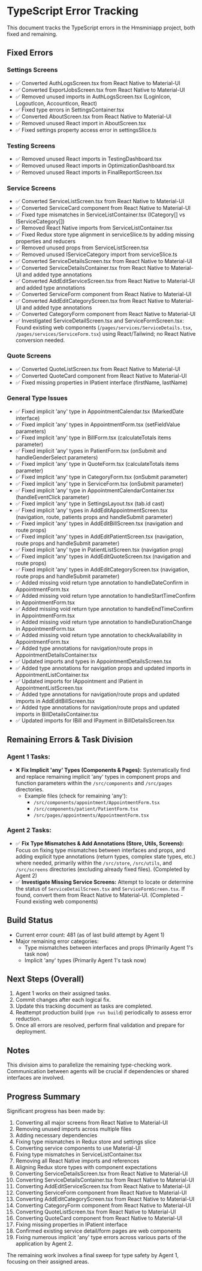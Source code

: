 # TypeScript Error Tracking

This document tracks the TypeScript errors in the Hmsminiapp project, both fixed and remaining.

## Fixed Errors

### Settings Screens
- ✅ Converted AuthLogsScreen.tsx from React Native to Material-UI
- ✅ Converted ExportJobsScreen.tsx from React Native to Material-UI
- ✅ Removed unused imports in AuthLogsScreen.tsx (LoginIcon, LogoutIcon, AccountIcon, React)
- ✅ Fixed type errors in SettingsContainer.tsx
- ✅ Converted AboutScreen.tsx from React Native to Material-UI
- ✅ Removed unused React import in AboutScreen.tsx
- ✅ Fixed settings property access error in settingsSlice.ts

### Testing Screens
- ✅ Removed unused React imports in TestingDashboard.tsx
- ✅ Removed unused React imports in OptimizationDashboard.tsx
- ✅ Removed unused React imports in FinalReportScreen.tsx

### Service Screens
- ✅ Converted ServiceListScreen.tsx from React Native to Material-UI
- ✅ Converted ServiceCard component from React Native to Material-UI
- ✅ Fixed type mismatches in ServiceListContainer.tsx (ICategory[] vs IServiceCategory[])
- ✅ Removed React Native imports from ServiceListContainer.tsx
- ✅ Fixed Redux store type alignment in serviceSlice.ts by adding missing properties and reducers
- ✅ Removed unused props from ServiceListScreen.tsx
- ✅ Removed unused IServiceCategory import from serviceSlice.ts
- ✅ Converted ServiceDetailsScreen.tsx from React Native to Material-UI
- ✅ Converted ServiceDetailsContainer.tsx from React Native to Material-UI and added type annotations
- ✅ Converted AddEditServiceScreen.tsx from React Native to Material-UI and added type annotations
- ✅ Converted ServiceForm component from React Native to Material-UI
- ✅ Converted AddEditCategoryScreen.tsx from React Native to Material-UI and added type annotations
- ✅ Converted CategoryForm component from React Native to Material-UI
- ✅ Investigated ServiceDetailScreen.tsx and ServiceFormScreen.tsx: Found existing web components (`/pages/services/ServiceDetails.tsx`, `/pages/services/ServiceForm.tsx`) using React/Tailwind; no React Native conversion needed.

### Quote Screens
- ✅ Converted QuoteListScreen.tsx from React Native to Material-UI
- ✅ Converted QuoteCard component from React Native to Material-UI
- ✅ Fixed missing properties in IPatient interface (firstName, lastName)

### General Type Issues
- ✅ Fixed implicit 'any' type in AppointmentCalendar.tsx (MarkedDate interface)
- ✅ Fixed implicit 'any' types in AppointmentForm.tsx (setFieldValue parameters)
- ✅ Fixed implicit 'any' type in BillForm.tsx (calculateTotals items parameter)
- ✅ Fixed implicit 'any' types in PatientForm.tsx (onSubmit and handleGenderSelect parameters)
- ✅ Fixed implicit 'any' type in QuoteForm.tsx (calculateTotals items parameter)
- ✅ Fixed implicit 'any' type in CategoryForm.tsx (onSubmit parameter)
- ✅ Fixed implicit 'any' type in ServiceForm.tsx (onSubmit parameter)
- ✅ Fixed implicit 'any' type in AppointmentCalendarContainer.tsx (handleEventClick parameter)
- ✅ Fixed implicit 'any' type in SettingsLayout.tsx (tab.id cast)
- ✅ Fixed implicit 'any' types in AddEditAppointmentScreen.tsx (navigation, route, patients props and handleSubmit parameter)
- ✅ Fixed implicit 'any' types in AddEditBillScreen.tsx (navigation and route props)
- ✅ Fixed implicit 'any' types in AddEditPatientScreen.tsx (navigation, route props and handleSubmit parameter)
- ✅ Fixed implicit 'any' type in PatientListScreen.tsx (navigation prop)
- ✅ Fixed implicit 'any' types in AddEditQuoteScreen.tsx (navigation and route props)
- ✅ Fixed implicit 'any' types in AddEditCategoryScreen.tsx (navigation, route props and handleSubmit parameter)
- ✅ Added missing void return type annotation to handleDateConfirm in AppointmentForm.tsx
- ✅ Added missing void return type annotation to handleStartTimeConfirm in AppointmentForm.tsx
- ✅ Added missing void return type annotation to handleEndTimeConfirm in AppointmentForm.tsx
- ✅ Added missing void return type annotation to handleDurationChange in AppointmentForm.tsx
- ✅ Added missing void return type annotation to checkAvailability in AppointmentForm.tsx
- ✅ Added type annotations for navigation/route props in AppointmentDetailsContainer.tsx
- ✅ Updated imports and types in AppointmentDetailsScreen.tsx
- ✅ Added type annotations for navigation props and updated imports in AppointmentListContainer.tsx
- ✅ Updated imports for IAppointment and IPatient in AppointmentListScreen.tsx
- ✅ Added type annotations for navigation/route props and updated imports in AddEditBillScreen.tsx
- ✅ Added type annotations for navigation/route props and updated imports in BillDetailsContainer.tsx
- ✅ Updated imports for IBill and IPayment in BillDetailsScreen.tsx

## Remaining Errors & Task Division

### Agent 1 Tasks:
- ❌ **Fix Implicit 'any' Types (Components & Pages):** Systematically find and replace remaining implicit 'any' types in component props and function parameters within the `/src/components` and `/src/pages` directories.
  - Example files (check for remaining 'any'):
    - `/src/components/appointment/AppointmentForm.tsx`
    - `/src/components/patient/PatientForm.tsx`
    - `/src/pages/appointments/AppointmentForm.tsx`

### Agent 2 Tasks:
- ✅ **Fix Type Mismatches & Add Annotations (Store, Utils, Screens):** Focus on fixing type mismatches between interfaces and props, and adding explicit type annotations (return types, complex state types, etc.) where needed, primarily within the `/src/store`, `/src/utils`, and `/src/screens` directories (excluding already fixed files). (Completed by Agent 2)
- ✅ **Investigate Missing Service Screens:** Attempt to locate or determine the status of `ServiceDetailScreen.tsx` and `ServiceFormScreen.tsx`. If found, convert them from React Native to Material-UI. (Completed - Found existing web components)

## Build Status
- Current error count: 481 (as of last build attempt by Agent 1)
- Major remaining error categories:
  - Type mismatches between interfaces and props (Primarily Agent 1's task now)
  - Implicit 'any' types (Primarily Agent 1's task now)

## Next Steps (Overall)
1. Agent 1 works on their assigned tasks.
2. Commit changes after each logical fix.
3. Update this tracking document as tasks are completed.
4. Reattempt production build (`npm run build`) periodically to assess error reduction.
5. Once all errors are resolved, perform final validation and prepare for deployment.

## Notes
This division aims to parallelize the remaining type-checking work. Communication between agents will be crucial if dependencies or shared interfaces are involved.

## Progress Summary
Significant progress has been made by:
1. Converting all major screens from React Native to Material-UI
2. Removing unused imports across multiple files
3. Adding necessary dependencies
4. Fixing type mismatches in Redux store and settings slice
5. Converting service components to use Material-UI
6. Fixing type mismatches in ServiceListContainer.tsx
7. Removing all React Native imports and references
8. Aligning Redux store types with component expectations
9. Converting ServiceDetailsScreen.tsx from React Native to Material-UI
10. Converting ServiceDetailsContainer.tsx from React Native to Material-UI
11. Converting AddEditServiceScreen.tsx from React Native to Material-UI
12. Converting ServiceForm component from React Native to Material-UI
13. Converting AddEditCategoryScreen.tsx from React Native to Material-UI
14. Converting CategoryForm component from React Native to Material-UI
15. Converting QuoteListScreen.tsx from React Native to Material-UI
16. Converting QuoteCard component from React Native to Material-UI
17. Fixing missing properties in IPatient interface
18. Confirmed existing service detail/form pages are web components
19. Fixing numerous implicit 'any' type errors across various parts of the application by Agent 2.

The remaining work involves a final sweep for type safety by Agent 1, focusing on their assigned areas.

